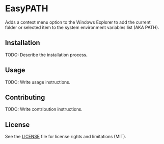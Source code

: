 # EasyPATH

Adds a context menu option to the Windows Explorer to add the current folder or selected item to the system environment variables list (AKA PATH).

## Installation

TODO: Describe the installation process.

## Usage

TODO: Write usage instructions.

## Contributing

TODO: Write contribution instructions.

## License

See the [LICENSE](LICENSE.md) file for license rights and limitations (MIT).